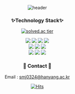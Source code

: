 
<!--
**smj0324/smj0324** is a ✨ _special_ ✨ repository because its `README.md` (this file) appears on your GitHub profile.

Here are some ideas to get you started:
<div align="center">
<img src="https://img.shields.io/badge/Arduino-00979D?style=flat-square&logo=Arduino&logoColor=white"/> 
<img src="https://img.shields.io/badge/Raspberry Pi-A22846?style=flat-square&logo=Raspberry Pi&logoColor=white"/> 
</div>
- 🔭 I’m currently working on ...
- 🌱 I’m currently learning ...
- 👯 I’m looking to collaborate on ...
- 🤔 I’m looking for help with ...
- 💬 Ask me about ...
- 📫 How to reach me: ...
- 😄 Pronouns: ...
- ⚡ Fun fact: ...
-->
<div align="center">
  
![header](https://capsule-render.vercel.app/api?height=250&type=waving&color=auto&text=Hello&fontSize=70&animation=fadeIn&fontAlignY=40&desc=minju's%20GitHub😄&descSize=20&fontColor=FFFFFF)
</div> 

<div align="center">          
  
### ✨Technology Stack✨
[![solved.ac tier](http://mazassumnida.wtf/api/mini/generate_badge?boj=potato0324)](https://solved.ac/potato0324)

<div align="center">
<img src="https://img.shields.io/badge/Python-3776AB?style=plastic-square&logo=Python&logoColor=white"/>
<img src="https://img.shields.io/badge/C++-00599C?style=plastic-square&logo=C%2B%2B&logoColor=white"/>
<img src="https://img.shields.io/badge/Kotlin-239120?style=plastic-square&logo=C Sharp&logoColor=white"/>
<img src="https://img.shields.io/badge/Java-1B365D?style=plastic-square&logo=Java&logoColor=white"/>
</div>

<div align="center">
<img src="https://img.shields.io/badge/TensorFlow-FF6F00?style=plastic-square&logo=TensorFlow&logoColor=white"/>
<img src="https://img.shields.io/badge/YOLO-00FFFF?style=plastic-square&logo=YOLO&logoColor=111111"/>
<img src="https://img.shields.io/badge/PyTorch-EE4C2C?style=plastic-square&logo=PyTorch&logoColor=white"/>
</div>
<div align="center">
<img src="https://img.shields.io/badge/firebase-FFCA28?style=plastic-square&logo=firebase&logoColor=white"/>
<img src="https://img.shields.io/badge/Amazon AWS-232F3E?style=plastic-square&logo=Amazon AWS&logoColor=white"/>
<img src="https://img.shields.io/badge/GitHub-181717?style=plastic-square&logo=GitHub&logoColor=white"/>
</div>

<div align="center">

<div align="center">

### 💬 Contact 💬

Email : smj0324@hanyang.ac.kr
</div>

[![Hits](https://hits.seeyoufarm.com/api/count/incr/badge.svg?url=https%3A%2F%2Fgithub.com%2Fsmj0324&count_bg=%2374E2D2&title_bg=%23555555&icon=macys.svg&icon_color=%23E7E7E7&title=hits&edge_flat=false)](https://hits.seeyoufarm.com)       
